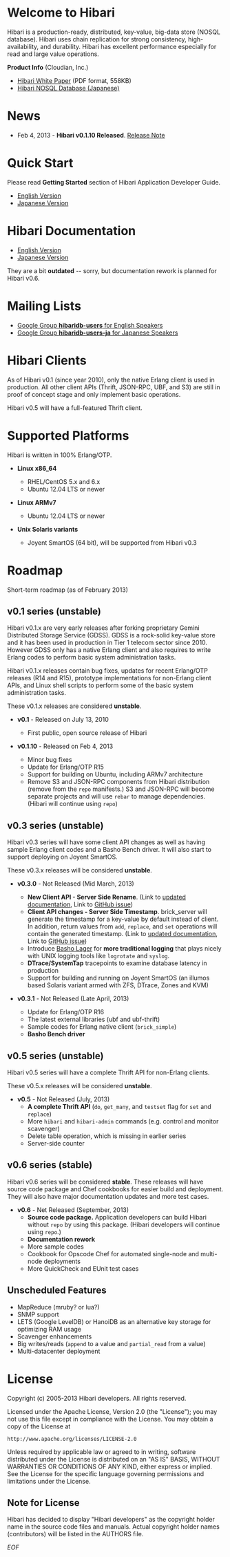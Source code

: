 # Welcome to Hibari

Hibari is a production-ready, distributed, key-value, big-data
store (NOSQL database).  Hibari uses chain replication for strong
consistency, high-availability, and durability. Hibari has excellent
performance especially for read and large value operations.

**Product Info** (Cloudian, Inc.)

- [Hibari White Paper](http://www.cloudian.com/cloud-storage-products/white-papers/2011-08-Hibari-Whitepaper.pdf) (PDF format, 558KB)
- [Hibari NOSQL Database (Japanese)](http://www.cloudian.jp/technologies/hibari-nosql-database.html)


# News

- Feb 4, 2013 - **Hibari v0.1.10 Released**. [Release Note](https://github.com/hibari/hibari/blob/master/relnotes/v0.1.10.txt)


# Quick Start

Please read **Getting Started** section of Hibari Application
Developer Guide.

- [English Version](http://hibari.github.com/hibari-doc/hibari-app-developer-guide.en.html#getting-started)
- [Japanese Version](http://hibari.github.com/hibari-doc/hibari-app-developer-guide.ja.html#getting-started)


# Hibari Documentation

- [English Version](http://hibari.github.com/hibari-doc/)
- [Japanese Version](http://hibari.github.com/hibari-doc/)

They are a bit **outdated** -- sorry, but documentation rework is
planned for Hibari v0.6.


# Mailing Lists

- [Google Group **hibaridb-users** for English Speakers](http://groups.google.com/forum/#!forum/hibaridb-users)
- [Google Group **hibaridb-users-ja** for Japanese Speakers](http://groups.google.com/forum/#!forum/hibaridb-users-ja)

# Hibari Clients

As of Hibari v0.1 (since year 2010), only the native Erlang client is
used in production. All other client APIs (Thrift, JSON-RPC, UBF, and
S3) are still in proof of concept stage and only implement basic
operations.

Hibari v0.5 will have a full-featured Thrift client.


# Supported Platforms

Hibari is written in 100% Erlang/OTP.

- **Linux x86_64**
  * RHEL/CentOS 5.x and 6.x
  * Ubuntu 12.04 LTS or newer

- **Linux ARMv7**
  * Ubuntu 12.04 LTS or newer

- **Unix Solaris variants**
  * Joyent SmartOS (64 bit), will be supported from Hibari v0.3


# Roadmap

Short-term roadmap (as of February 2013)

## v0.1 series (unstable)

Hibari v0.1.x are very early releases after forking proprietary Gemini
Distributed Storage Service (GDSS). GDSS is a rock-solid key-value
store and it has been used in production in Tier 1 telecom sector
since 2010. However GDSS only has a native Erlang client and also
requires to write Erlang codes to perform basic system administration
tasks.

Hibari v0.1.x releases contain bug fixes, updates for recent
Erlang/OTP releases (R14 and R15), prototype implementations for
non-Erlang client APIs, and Linux shell scripts to perform some of the
basic system administration tasks.

These v0.1.x releases are considered **unstable**.

- **v0.1** - Released on July 13, 2010
  * First public, open source release of Hibari

- **v0.1.10** - Released on Feb 4, 2013
  * Minor bug fixes
  * Update for Erlang/OTP R15
  * Support for building on Ubuntu, including ARMv7 architecture
  * Remove S3 and JSON-RPC components from Hibari distribution (remove
    from the `repo` manifests.)  S3 and JSON-RPC will become separate
    projects and will use `rebar` to manage dependencies. (Hibari will
    continue using `repo`)


## v0.3 series (unstable)

Hibari v0.3 series will have some client API changes as well as having
sample Erlang client codes and a Basho Bench driver. It will also
start to support deploying on Joyent SmartOS.

These v0.3.x releases will be considered **unstable**.

- **v0.3.0** - Not Released (Mid March, 2013)
  * **New Client API - Server Side Rename**.
    (Link to [updated documentation](https://github.com/hibari/hibari-doc/blob/norton-server-rename/src/hibari/hibari-app-developer-guide.en.txt#L1876),
    Link to [GitHub issue](https://github.com/hibari/gdss-brick/issues/2))
  * **Client API changes - Server Side Timestamp**. brick_server will
    generate the timestamp for a key-value by default instead of
    client. In addition, return values from `add`, `replace`, and
    `set` operations will contain the generated timestamp.
    (Link to [updated documentation](https://github.com/hibari/hibari-doc/blob/norton-server-rename/src/hibari/hibari-app-developer-guide.en.txt#L1424),
    Link to [GitHub issue](https://github.com/hibari/gdss-client/issues/2))
  * Introduce [Basho Lager](https://github.com/basho/lager) for
    **more traditional logging** that plays nicely with UNIX logging
    tools like `logrotate` and `syslog`.
  * **DTrace/SystemTap** tracepoints to examine database latency in
    production
  * Support for building and running on Joyent SmartOS (an illumos
    based Solaris variant armed with ZFS, DTrace, Zones and KVM)


- **v0.3.1** - Not Released (Late April, 2013)
  * Update for Erlang/OTP R16
  * The latest external libraries (ubf and ubf-thrift)
  * Sample codes for Erlang native client (`brick_simple`)
  * **Basho Bench driver**


## v0.5 series (unstable)

Hibari v0.5 series will have a complete Thrift API for non-Erlang
clients.

These v0.5.x releases will be considered **unstable**.

- **v0.5** - Not Released (July, 2013)
  * **A complete Thrift API** (`do`, `get_many`, and `testset` flag
    for `set` and `replace`)
  * More `hibari` and `hibari-admin` commands (e.g. control and
    monitor scavenger)
  * Delete table operation, which is missing in earlier series
  * Server-side counter


## v0.6 series (stable)

Hibari v0.6 series will be considered **stable**. These releases will
have source code package and Chef cookbooks for easier build and
deployment. They will also have major documentation updates and more
test cases.

- **v0.6** - Net Released (September, 2013)
  * **Source code package.** Application developers can build Hibari
    without `repo` by using this package. (Hibari developers will
    continue using `repo`.)
  * **Documentation rework**
  * More sample codes
  * Cookbook for Opscode Chef for automated single-node and multi-node
    deployments
  * More QuickCheck and EUnit test cases


## Unscheduled Features

- MapReduce (mruby? or lua?)
- SNMP support
- LETS (Google LevelDB) or HanoiDB as an alternative key storage for
  optimizing RAM usage
- Scavenger enhancements
- Big writes/reads (`append` to a value and `partial_read` from a value)
- Multi-datacenter deployment


# License

Copyright (c) 2005-2013 Hibari developers.  All rights reserved.

Licensed under the Apache License, Version 2.0 (the "License");
you may not use this file except in compliance with the License.
You may obtain a copy of the License at

    http://www.apache.org/licenses/LICENSE-2.0

Unless required by applicable law or agreed to in writing, software
distributed under the License is distributed on an "AS IS" BASIS,
WITHOUT WARRANTIES OR CONDITIONS OF ANY KIND, either express or implied.
See the License for the specific language governing permissions and
limitations under the License.


## Note for License

Hibari has decided to display "Hibari developers" as the copyright
holder name in the source code files and manuals. Actual copyright
holder names (contributors) will be listed in the AUTHORS file.


_EOF_

